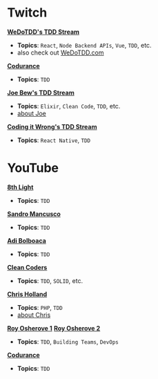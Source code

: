 # Twitch

**[WeDoTDD's TDD Stream](https://www.twitch.tv/wedotdd)**
- **Topics**: `React`, `Node Backend APIs`, `Vue`, `TDD`, etc.
- also check out [WeDoTDD.com](WeDoTDD.com)

**[Codurance](https://www.youtube.com/channel/UCacyhBPMQpC4Vi-WqtrRpBw)**
- **Topics**: `TDD`

**[Joe Bew's TDD Stream](https://www.twitch.tv/videos/295109802)**
- **Topics**: `Elixir`, `Clean Code`, `TDD`, etc.
- [about Joe](https://joebew42.github.io/twitch/about/)

**[Coding it Wrong's TDD Stream](https://www.twitch.tv/videos/295562825)**
- **Topics**: `React Native`, `TDD`


# YouTube

**[8th Light](https://www.youtube.com/channel/UClJNsSHF9yR-MU4v-VosZ1A/videos)**
- **Topics**: `TDD`

**[Sandro Mancusco](https://www.youtube.com/user/sandromancuso/videos)**
- **Topics**: `TDD`

**[Adi Bolboaca](https://www.youtube.com/channel/UC7H7P2tu2i3Wnz-ZBdnO13Q)**
- **Topics**: `TDD`

**[Clean Coders](https://www.youtube.com/user/cleancoders/videos)**
- **Topics**: `TDD`, `SOLID`, etc.

**[Chris Holland](https://www.youtube.com/channel/UCtGq0kpqgpc83ShN_rZQFbA)**
- **Topics**: `PHP`, `TDD`
- [about Chris](https://twitter.com/chrisholland)

**[Roy Osherove 1](https://www.youtube.com/channel/UCM9Jz0z1IXlgGy_CY3wGRWA)**
**[Roy Osherove 2](https://www.youtube.com/channel/UCuDFkDK8Y_CQFV2zPHfhWIQ?pbjreload=10)**
- **Topics**: `TDD`, `Building Teams`, `DevOps`

**[Codurance](https://www.youtube.com/channel/UCacyhBPMQpC4Vi-WqtrRpBw)**
- **Topics**: `TDD`



